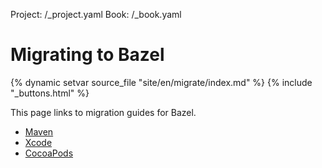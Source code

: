 Project: /_project.yaml
Book: /_book.yaml

# Migrating to Bazel

{% dynamic setvar source_file "site/en/migrate/index.md" %}
{% include "_buttons.html" %}

This page links to migration guides for Bazel.

*  [Maven](/migrate/maven)
*  [Xcode](/migrate/xcode)
*  [CocoaPods](/migrate/cocoapods)
